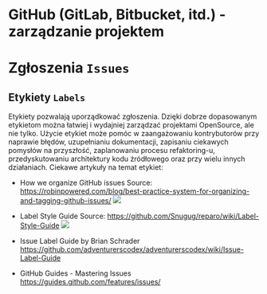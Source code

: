 # GitHub (GitLab, Bitbucket, itd.) - zarządzanie projektem

# Zgłoszenia `Issues`

## Etykiety `Labels`

Etykiety pozwalają uporządkować zgłoszenia. Dzięki dobrze dopasowanym etykietom można łatwiej i wydajniej zarządzać projektami OpenSource, ale nie tylko. Użycie etykiet może pomóc w zaangażowaniu kontrybutorów przy naprawie błędów, uzupełnianiu dokumentacji, zapisaniu ciekawych pomysłów na przyszłość, zaplanowaniu procesu refaktoring-u, przedyskutowaniu architektury kodu źródłowego oraz przy wielu innych działaniach. Ciekawe artykuły na temat etykiet:

* How we organize GitHub issues
Source: https://robinpowered.com/blog/best-practice-system-for-organizing-and-tagging-github-issues/
![](https://i.stack.imgur.com/xnLKV.png)

* Label Style Guide
Source: https://github.com/Snugug/reparo/wiki/Label-Style-Guide
![](https://raw.githubusercontent.com/wiki/Snugug/reparo/labels.png)

* Issue Label Guide by Brian Schrader
https://github.com/adventurerscodex/adventurerscodex/wiki/Issue-Label-Guide

* GitHub Guides - Mastering Issues
https://guides.github.com/features/issues/
